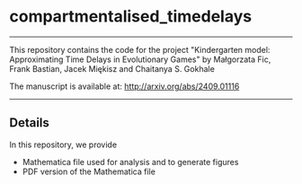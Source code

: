 # compartmentalised_timedelays

---
This repository contains the code for the project "Kindergarten model: Approximating TimeDelays in Evolutionary Games" by
Małgorzata Fic, Frank Bastian, Jacek Miękisz and Chaitanya S. Gokhale

The manuscript is available at: http://arxiv.org/abs/2409.01116

---

## Details

In this repository, we provide 

- Mathematica file used for analysis and to generate figures
- PDF version of the Mathematica file